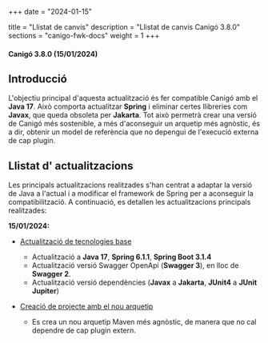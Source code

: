 +++
date        = "2024-01-15"

title       = "Llistat de canvis"
description = "Llistat de canvis Canigó 3.8.0"
sections    = "canigo-fwk-docs"
weight      = 1
+++

#### Canigó 3.8.0 (15/01/2024)

## Introducció

L'objectiu principal d'aquesta actualització és fer compatible Canigó amb el **Java 17**. 
Això comporta actualitzar **Spring** i eliminar certes llibreries com **Javax**, que queda obsoleta per **Jakarta**. 
Tot això permetrà crear una versió de Canigó més sostenible, 
a més d'aconseguir un arquetip més agnòstic, és a dir, obtenir un model de referència que no depengui de l'execució externa de cap plugin.

## Llistat d' actualitzacions
Les principals actualitzacions realitzades s'han centrat a adaptar la versió de Java a l'actual i a modificar el framework de Spring per a aconseguir la compatibilització. 
A continuació, es detallen les actualitzacions principals realitzades:

**15/01/2024:**
- [Actualització de tecnologies base](/noticies/2024-01-15-CAN-actualitzacio-canigo-3_8_0/)
    - Actualització a **Java 17**, **Spring 6.1.1**, **Spring Boot 3.1.4**
    - Actualització versió Swagger  OpenApi (**Swagger 3**), en lloc de **Swagger 2**.
    - Actualització versió dependències (**Javax** a **Jakarta**, **JUnit4** a **JUnit Jupiter**)
    
- [Creació de projecte amb el nou arquetip](/noticies/2024-01-15-CAN-Creacio-nou-arquetip-versio-1_0/)
    - Es crea un nou arquetip Maven més agnòstic, de manera que no cal dependre de cap plugin extern.

